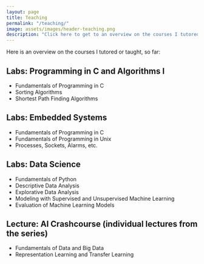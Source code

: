 ```yaml
---
layout: page
title: Teaching
permalink: "/teaching/"
image: assets/images/header-teaching.png
description: "Click here to get to an overview on the courses I tutored and taught, so far." 
---
```


Here is an overview on the courses I tutored or taught, so far:

## Labs: Programming in C and Algorithms I 
- Fundamentals of Programming in C
- Sorting Algorithms
- Shortest Path Finding Algorithms

## Labs: Embedded Systems 
- Fundamentals of Programming in C
- Fundamentals of Programming in Unix
- Processes, Sockets, Alarms, etc. 

## Labs: Data Science 
- Fundamentals of Python
- Descriptive Data Analysis 
- Explorative Data Analysis 
- Modeling with Supervised and Unsupervised Machine Learning
- Evaluation of Machine Learning Models

## Lecture: AI Crashcourse (individual lectures from the series)
- Fundamentals of Data and Big Data
- Representation Learning and Transfer Learning
